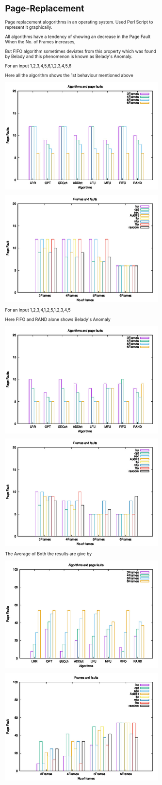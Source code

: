 # Page-Replacement
Page replacement alogorithms in an operating system.
Used Perl Script to represent it graphically.

All algorithms have a tendency of showing an decrease in the Page Fault When the No. of Frames increases,

But FIFO algorithm sometimes deviates from this property which was found by Belady and this phenomenon is known as Belady's Anomaly.

For an input 1,2,3,4,5,6,1,2,3,4,5,6

Here all the algorithm shows the 1st behaviour mentioned above

![alt text](https://raw.githubusercontent.com/jaggu24/Page-Replacement/master/comparision/AAbar2.jpeg)

![alt text](https://raw.githubusercontent.com/jaggu24/Page-Replacement/master/comparision/AAbarFrms.jpeg)

For an input 1,2,3,4,1,2,5,1,2,3,4,5

Here FIFO and RAND alone shows Belady's Anomaly

![alt text](https://raw.githubusercontent.com/jaggu24/Page-Replacement/master/comparision/bar2.jpeg)

![alt text](https://raw.githubusercontent.com/jaggu24/Page-Replacement/master/comparision/barFrms.jpeg)

The Average of Both the results are give by

![alt text](https://raw.githubusercontent.com/jaggu24/Page-Replacement/master/comparision/avg2.jpeg)

![alt text](https://raw.githubusercontent.com/jaggu24/Page-Replacement/master/comparision/avgfrms.jpeg)
